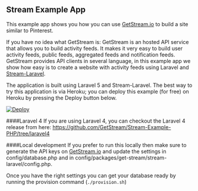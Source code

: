 Stream Example App
------------------

This example app shows you how you can use [GetStream.io](https://getstream.io/ "GetStream.io") to build a site similar to Pinterest.

If you have no idea what GetStream is: GetStream is an hosted API service that allows you to build activity feeds. It makes it very easy to build
user activity feeds, public feeds, aggregated feeds and notification feeds. GetStream provides API clients in several language, in this example app we show how easy
is to create a website with activity feeds using Laravel and [Stream-Laravel](https://github.com/GetStream/Stream-Laravel "Stream-Laravel").

The application is built using Laravel 5 and Stream-Laravel. The best way to try this application is via Heroku; you can deploy this example (for free) on Heroku by pressing the Deploy button below.

[![Deploy](https://www.herokucdn.com/deploy/button.png)](https://heroku.com/deploy?template=https://github.com/GetStream/Stream-Example-PHP/tree/laravel4)

####Laravel 4
If you are using Laravel 4, you can checkout the Laravel 4 release from here: https://github.com/GetStream/Stream-Example-PHP/tree/laravel4

####Local development
If you prefer to run this locally then make sure to generate the API keys on [GetStream.io](https://getstream.io/ "GetStream.io") and update the settings in
config/database.php and in config/packages/get-stream/stream-laravel/config.php.

Once you have the right settings you can get your database ready by running the provision command (```./provision.sh```)

